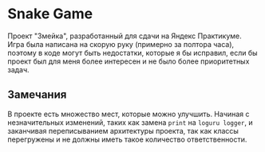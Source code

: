 # Snake Game

Проект "Змейка", разработанный для сдачи на Яндекс Практикуме. Игра была написана на скорую руку (примерно за полтора часа), поэтому в коде могут быть недостатки, которые я бы исправил, если бы проект был для меня более интересен и не было более приоритетных задач.

## Замечания

В проекте есть множество мест, которые можно улучшить. Начиная с незначительных изменений, таких как замена `print` на `loguru logger`, и заканчивая переписыванием архитектуры проекта, так как классы перегружены и не должны иметь такое количество ответственности.

